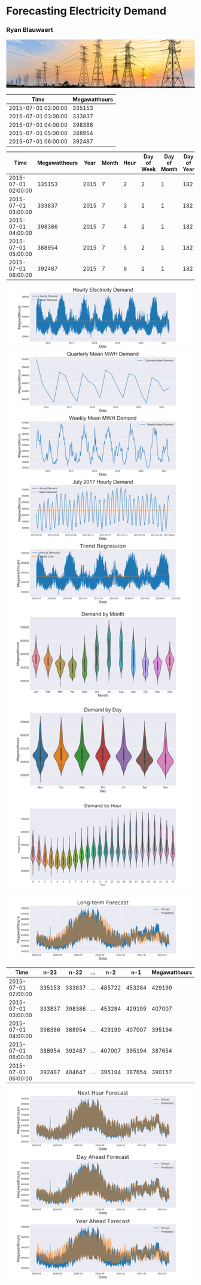 # Forecasting Electricity Demand
### Ryan Blauwaert

![header](./images/power-transmission.jpg)

| Time                | Megawatthours |
|---------------------|---------------|
| 2015-07-01 02:00:00 | 335153        |
| 2015-07-01 03:00:00 | 333837        |
| 2015-07-01 04:00:00 | 398386        |
| 2015-07-01 05:00:00 | 388954        |
| 2015-07-01 06:00:00 | 392487        |


| Time                | Megawatthours | Year | Month | Hour | Day of Week | Day of Month | Day of Year |
|---------------------|---------------|------|-------|------|-------------|--------------|-------------|
| 2015-07-01 02:00:00 | 335153        | 2015 | 7     | 2    | 2           | 1            | 182         |
| 2015-07-01 03:00:00 | 333837        | 2015 | 7     | 3    | 2           | 1            | 182         |
| 2015-07-01 04:00:00 | 398386        | 2015 | 7     | 4    | 2           | 1            | 182         |
| 2015-07-01 05:00:00 | 388954        | 2015 | 7     | 5    | 2           | 1            | 182         |
| 2015-07-01 06:00:00 | 392487        | 2015 | 7     | 6    | 2           | 1            | 182         |

![hourly elec demand](./images/hourly_elec_demand.png)
![quarterly elec demand](./images/eda/quarterly_means.png)
![weekly elec demand](./images/eda/weekly_means.png)
![july 2017 hourly elec demand](./images/eda/july_2017_demand.png)
![Polynomial trendline](./images/eda/poly_trend.png)
![monthly agg](./images/eda/monthly_agg.png)
![daily agg](./images/eda/daily_agg.png)
![hourly agg](./images/eda/hourly_agg.png)


![xgboost](./images/xgb_best_model.png)

| Time                | n-23   | n-22   | ... | n-2    | n-1    | Megawatthours |
|---------------------|--------|--------|-----|--------|--------|---------------|
| 2015-07-01 02:00:00 | 335153 | 333837 | ... | 485722 | 453284 | 429199        |
| 2015-07-01 03:00:00 | 333837 | 398386 | ... | 453284 | 429199 | 407007        |
| 2015-07-01 04:00:00 | 398386 | 388954 | ... | 429199 | 407007 | 395194        |
| 2015-07-01 05:00:00 | 388954 | 392487 | ... | 407007 | 395194 | 387654        |
| 2015-07-01 06:00:00 | 392487 | 404647 | ... | 395194 | 387654 | 390157        |

![RNN next hour](./images/next_hour_rnn.png)
![RNN day ahead](./images/day_ahead_rnn.png)
![RNN year ahead](./images/year_ahead_rnn.png)

